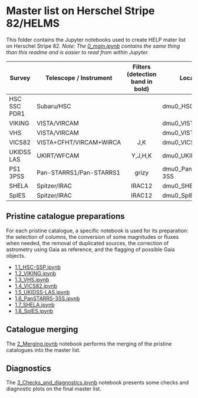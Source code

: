 # Master list on Herschel Stripe 82/HELMS

This folder contains the Jupyter notebooks used to create HELP mater list on
Herschel Stripe 82. *Note: The [0_main.ipynb](0_main.ipynb) contains the same thing than
this readme and is easier to read from within Jupyter.*

| Survey     | Telescope / Instrument      |      Filters (detection band in bold)      | Location                    |
|------------|-----------------------------|:------------------------------------------:|-----------------------------|
| HSC SSC PDR1 | Subaru/HSC                |                                            | dmu0_HSC                    |
| VIKING     | VISTA/VIRCAM                |                                            | dmu0_VISTA-VIKING           |
| VHS        | VISTA/VIRCAM                |                                            | dmu0_VISTA-VHS              |
| VICS82     | VISTA+CFHT/VIRCAM+WIRCA     |   J,K                                      | dmu0_VICS82                 |
| UKIDSS LAS | UKIRT/WFCAM                 |   Y,J,H,K                                  | dmu0_UKIDSS-LAS             | 
| PS1 3PSS   | Pan-STARRS1/Pan-STARRS1     |   grizy                                    | dmu0_PanSTARRS1-3SS         |
| SHELA      | Spitzer/IRAC                |   IRAC12                                   | dmu0_SHELA                  |
| SpIES      | Spitzer/IRAC                |   IRAC12                                   | dmu0_SpIES                  |

## Pristine catalogue preparations

For each pristine catalogue, a specific notebook is used for its preparation:
the selection of columns, the conversion of some magnitudes or fluxes when
needed, the removal of duplicated sources, the correction of astrometry using
Gaia as reference, and the flagging of possible Gaia objects.

- [1.1_HSC-SSP.ipynb](1.1_HSC-SSP.ipynb) 
- [1.2_VIKING.ipynb](1.2_VIKING.ipynb)
- [1.3_VHS.ipynb](1.3_VHS.ipynb) 
- [1.4_VICS82.ipynb](1.4_VICS82.ipynb)
- [1.5_UKIDSS-LAS.ipynb](1.6_UKIDSS-LAS.ipynb) 
- [1.6_PanSTARRS-3SS.ipynb](1.7_PanSTARRS-3SS.ipynb) 
- [1.7_SHELA.ipynb](1.8_SHELA.ipynb)
- [1.8_SpIES.ipynb](1.9_SpIES.ipynb)

## Catalogue merging

The [2_Merging.ipynb](2_Merging.ipynb) notebook performs the merging of the
pristine catalogues into the master list.

## Diagnostics

The [3_Checks_and_diagnostics.ipynb](3_Checks_and_diagnostics.ipynb) notebook
presents some checks and diagnostic plots on the final master list.
